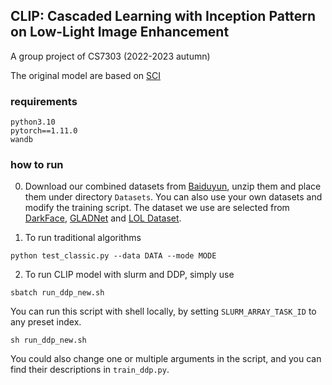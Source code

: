 ## CLIP: Cascaded Learning with Inception Pattern on Low-Light Image Enhancement

A group project of CS7303 (2022-2023 autumn)

The original model are based on [SCI](https://github.com/vis-opt-group/SCI)


### requirements

```
python3.10
pytorch==1.11.0
wandb
```
### how to run

0. Download our combined datasets from [Baiduyun](https:// "title"), unzip them and place them under directory ```Datasets```. You can also use your own datasets and modify the training script. The dataset we use are selected from [DarkFace](http://cvpr2022.ug2challenge.org/program21/dataset21_t1.html), [GLADNet](https://daooshee.github.io/fgworkshop18Gladnet/) and [LOL Dataset](https://flyywh.github.io/IJCV2021LowLight_VELOL/).

1. To run traditional algorithms
```shell
python test_classic.py --data DATA --mode MODE 
```


2. To run CLIP model with slurm and DDP, simply use 
```shell
sbatch run_ddp_new.sh 
```
 You can run this script with shell locally, by setting ```SLURM_ARRAY_TASK_ID``` to any preset index. 
```shell
sh run_ddp_new.sh 
```
You could also change one or multiple arguments in the script, and you can find their descriptions in ```train_ddp.py```. 
